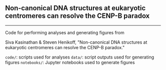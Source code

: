 ## Non-canonical DNA structures at eukaryotic centromeres can resolve the CENP-B paradox
---

Code for performing analyses and generating figures from

Siva Kasinathan & Steven Henikoff, "Non-canonical DNA structures at eukaryotic centromeres can resolve the CENP-B paradox."

`code/`: scripts used for analyses
`data/`: script outputs used for generating figures
`notebooks/`: Jupyter notebooks used to generate figures
